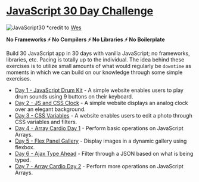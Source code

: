 # [JavaScript 30 Day Challenge](https://javascript30.com/)
![JavaScript30](https://javascript30.com/images/JS3-social-share.png)
*credit to [Wes](https://wesbos.com/)

<b>No Frameworks :zap: No Compilers :zap: No Libraries :zap: No Boilerplate</b>

Build 30 JavaScript app in 30 days with vanilla JavaScript; no frameworks, libraries, etc. Pacing is totally up to the individual. The idea behind these exercises is to utilize small amounts of what would regularly be `downtime` as moments in which we can build on our knowledge through some simple exercises.

- [Day 1 - JavaScript Drum Kit](./day_01/README.md) - A simple website enables users to play drum sounds using 9 buttons on their keyboard.
- [Day 2 - JS and CSS Clock](./day_02/README.md) - A simple website displays an analog clock over an elegant background.
- [Day 3 - CSS Variables](./day_03/README.md) - A website enables users to edit a photo through CSS variables and filters.
- [Day 4 - Array Cardio Day 1](./day_04/README.md) - Perform basic operations on JavaScript Arrays.
- [Day 5 - Flex Panel Gallery](./day_05/README.md) - Display images in a dynamic gallery using flexbox.
- [Day 6 - Ajax Type Ahead](./day_06/README.md) - Filter through a JSON based on what is being typed.
- [Day 7 - Array Cardio Day 2](./day_07/README.md) - Perform more operations on JavaScript Arrays.
